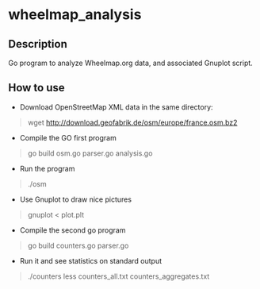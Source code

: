 wheelmap_analysis
=================

Description
-----------
Go program to analyze Wheelmap.org data, and associated Gnuplot script.

How to use
----------
* Download OpenStreetMap XML data in the same directory:

> wget http://download.geofabrik.de/osm/europe/france.osm.bz2

* Compile the GO first program

> go build osm.go parser.go analysis.go

* Run the program

> ./osm

* Use Gnuplot to draw nice pictures

> gnuplot < plot.plt

* Compile the second go program

> go build counters.go parser.go

* Run it and see statistics on standard output
> ./counters
> less counters_all.txt counters_aggregates.txt
